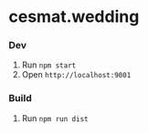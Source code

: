 cesmat.wedding
============

### Dev
1. Run `npm start`
2. Open `http://localhost:9001`

### Build
1. Run `npm run dist`
